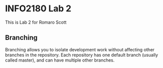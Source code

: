# INFO2180 Lab 2
This is Lab 2 for Romaro Scott


## Branching
Branching allows you to isolate development work without affecting other branches in the repository. Each repository has one default branch (usually called master), and can have multiple other branches.